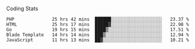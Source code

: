 Coding Stats
<!--START_SECTION:waka-->

```text
PHP              25 hrs 42 mins  ██████░░░░░░░░░░░░░░░░░░░   23.37 %
HTML             25 hrs 17 mins  █████▓░░░░░░░░░░░░░░░░░░░   22.98 %
Go               19 hrs 15 mins  ████▒░░░░░░░░░░░░░░░░░░░░   17.51 %
Blade Template   14 hrs 14 mins  ███▒░░░░░░░░░░░░░░░░░░░░░   12.94 %
JavaScript       11 hrs 13 mins  ██▓░░░░░░░░░░░░░░░░░░░░░░   10.21 %
```

<!--END_SECTION:waka-->
